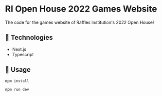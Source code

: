 # RI Open House 2022 Games Website
The code for the games website of Raffles Institution's 2022 Open House!

## 🤖 Technologies
- Next.js
- Typescript

## 🔨 Usage
```bash
npm install
```

```bash
npm run dev
```
